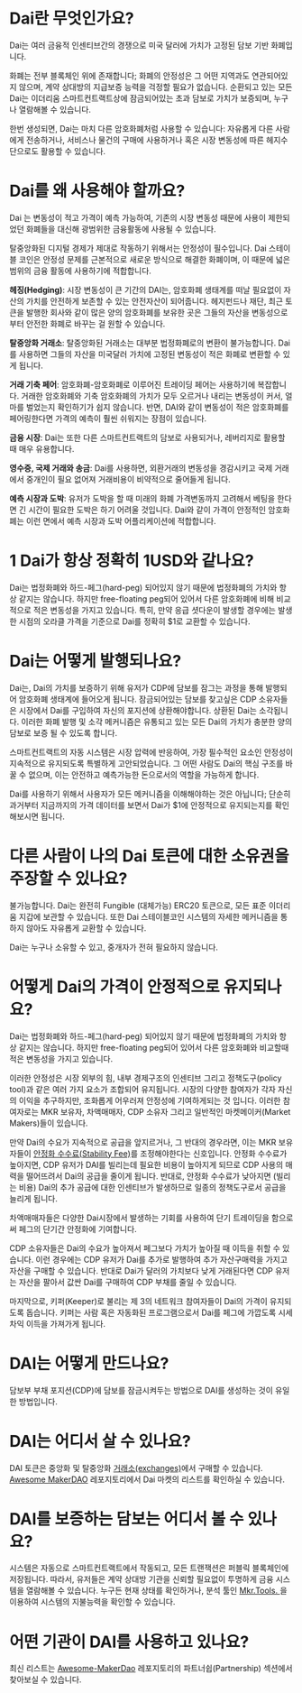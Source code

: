 # Dai란 무엇인가요?
Dai는 여러 금융적 인센티브간의 경쟁으로 미국 달러에 가치가 고정된 담보 기반 화폐입니다.

화폐는 전부 블록체인 위에 존재합니다; 화폐의 안정성은 그 어떤 지역과도 연관되어있지 않으며, 계약 상대방의 지급보증 능력을 걱정할 필요가 없습니다. 순환되고 있는 모든 Dai는 이더리움 스마트컨트랙트상에 잠금되어있는 초과 담보로 가치가 보증되며, 누구나 열람해볼 수 있습니다.

한번 생성되면, Dai는 마치 다른 암호화폐처럼 사용할 수 있습니다: 자유롭게 다른 사람에게 전송하거나, 서비스나 물건의 구매에 사용하거나 혹은 시장 변동성에 따른 헤지수단으로도 활용할 수 있습니다.


# Dai를 왜 사용해야 할까요?
Dai 는 변동성이 적고 가격이 예측 가능하여, 기존의 시장 변동성 때문에 사용이 제한되었던 화폐들을 대신해 광범위한 금융활동에 사용될 수 있습니다.

탈중앙화된 디지털 경제가 제대로 작동하기 위해서는 안정성이 필수입니다. Dai 스테이블 코인은 안정성 문제를 근본적으로 새로운 방식으로 해결한 화폐이며, 이 때문에 넓은 범위의 금융 활동에 사용하기에 적합합니다.

**헤징(Hedging)**: 시장 변동성이 큰 기간의 DAI는, 암호화폐 생태계를 떠날 필요없이 자산의 가치를 안전하게 보존할 수 있는 안전자산이 되어줍니다. 헤지펀드나 재단, 최근 토큰을 발행한 회사와 같이 많은 양의 암호화폐를 보유한 곳은 그들의 자산을 변동성으로부터 안전한 화폐로 바꾸는 걸 원할 수 있습니다.

**탈중앙화 거래소**: 탈중앙화된 거래소는 대부분 법정화폐로의 변환이 불가능합니다. Dai를 사용하면 그들의 자산을 미국달러 가치에 고정된 변동성이 적은 화폐로 변환할 수 있게 됩니다.

**거래 기축 페어**: 암호화폐-암호화폐로 이루어진 트레이딩 페어는 사용하기에 복잡합니다. 거래한 암호화폐와 기축 암호화폐의 가치가 모두 오르거나 내리는 변동성이 커서, 얼마를 벌었는지 확인하기가 쉽지 않습니다. 반면, DAI와 같이 변동성이 적은 암호화폐를 페어링한다면 가격의 예측이 훨씬 쉬워지는 장점이 있습니다.

**금융 시장**: Dai는 또한 다른 스마트컨트랙트의 담보로 사용되거나, 레버리지로 활용할 때 매우 유용합니다.

**영수증, 국제 거래와 송금**: Dai를 사용하면, 외환거래의 변동성을 경감시키고 국제 거래에서 중개인이 필요 없어져 거래비용이 비약적으로 줄어들게 됩니다.

**예측 시장과 도박**: 유저가 도박을 할 때 미래의 화폐 가격변동까지 고려해서 베팅을 한다면 긴 시간이 필요한 도박은 하기 어려울 것입니다. Dai와 같이 가격이 안정적인 암호화폐는 이런 면에서 예측 시장과 도박 어플리케이션에 적합합니다.


# 1 Dai가 항상 정확히 1USD와 같나요?
Dai는 법정화폐와 하드-페그(hard-peg) 되어있지 않기 때문에 법정화폐의 가치와 항상 같지는 않습니다. 하지만 free-floating peg되어 있어서 다른 암호화폐에 비해 비교적으로 적은 변동성을 가지고 있습니다. 특히, 만약 응급 셧다운이 발생할 경우에는 발생한 시점의 오라클 가격을 기준으로 Dai를 정확히 $1로 교환할 수 있습니다.

# Dai는 어떻게 발행되나요?
Dai는, Dai의 가치를 보증하기 위해 유저가 CDP에 담보를 잠그는 과정을 통해 발행되어 암호화폐 생태계에 들어오게 됩니다. 잠금되어있는 담보를 찾고싶은 CDP 소유자들은 시장에서 Dai를 구입하여 자신의 포지션에 상환해야합니다. 상환된 Dai는 소각됩니다. 이러한 화폐 발행 및 소각 메커니즘은 유통되고 있는 모든 Dai의 가치가 충분한 양의 담보로 보증 될 수 있도록 합니다.

스마트컨트랙트의 자동 시스템은 시장 압력에 반응하여, 가장 필수적인 요소인 안정성이 지속적으로 유지되도록 특별하게 고안되었습니다. 그 어떤 사람도 Dai의 핵심 구조를 바꿀 수 없으며, 이는 안전하고 예측가능한 돈으로서의 역할을 가능하게 합니다.

Dai를 사용하기 위해서 사용자가 모든 메커니즘을 이해해야하는 것은 아닙니다; 단순히 과거부터 지금까지의 가격 데이터를 보면서 Dai가 $1에 안정적으로 유지되는지를 확인해보시면 됩니다.

# 다른 사람이 나의 Dai 토큰에 대한 소유권을 주장할 수 있나요?
불가능합니다. Dai는 완전히 Fungible (대체가능) ERC20 토큰으로, 모든 표준 이더리움 지갑에 보관할 수 있습니다. 또한 Dai 스테이블코인 시스템의 자세한 메커니즘을 통하지 않아도 자유롭게 교환할 수 있습니다.

Dai는 누구나 소유할 수 있고, 중개자가 전혀 필요하지 않습니다.


# 어떻게 Dai의 가격이 안정적으로 유지되나요?
Dai는 법정화폐와 하드-페그(hard-peg) 되어있지 않기 때문에 법정화폐의 가치와 항상 같지는 않습니다. 하지만 free-floating peg되어 있어서 다른 암호화폐와 비교할때 적은 변동성을 가지고 있습니다.

이러한 안정성은 시장 외부의 힘, 내부 경제구조의 인센티브 그리고 정책도구(policy tool)과 같은 여러 가지 요소가 조합되어 유지됩니다. 시장의 다양한 참여자가 각자 자신의 이익을 추구하지만, 조화롭게 어우러져 안정성에 기여하게되는 것 입니다. 이러한 참여자로는 MKR 보유자, 차액매매자, CDP 소유자 그리고 일반적인 마켓메이커(Market Makers)들이 있습니다.

만약 Dai의 수요가 지속적으로 공급을 앞지르거나, 그 반대의 경우라면, 이는 MKR 보유자들이 [안정화 수수료(Stability Fee)](./stability-fee.md)를 조정해야한다는 신호입니다. 안정화 수수료가 높아지면, CDP 유저가 DAI를 빌리는데 필요한 비용이 높아지게 되므로 CDP 사용의 매력을 떨어뜨려서 Dai의 공급을 줄이게 됩니다. 반대로, 안정화 수수료가 낮아지면 (빌리는 비용) Dai의 추가 공급에 대한 인센티브가 발생하므로 일종의 정책도구로서 공급을 늘리게 됩니다.

차액매매자들은 다양한 Dai시장에서 발생하는 기회를 사용하여 단기 트레이딩을 함으로써 페그의 단기간 안정화에 기여합니다.

CDP 소유자들은 Dai의 수요가 높아져서 페그보다 가치가 높아질 때 이득을 취할 수 있습니다. 이런 경우에는 CDP 유저가 Dai를 추가로 발행하여 추가 자산구매력을 가지고 자산을 구매할 수 있습니다. 반대로 Dai가 달러의 가치보다 낮게 거래된다면 CDP 유저는 자산을 팔아서 값싼 Dai를 구매하여 CDP 부채를 줄일 수 있습니다.

마지막으로, 키퍼(Keeper)로 불리는 제 3의 네트워크 참여자들이 Dai의 가격이 유지되도록 돕습니다. 키퍼는 사람 혹은 자동화된 프로그램으로서 Dai를 페그에 가깝도록 시세차익 이득을 가져가게 됩니다.

# DAI는 어떻게 만드나요?
담보부 부채 포지션(CDP)에 담보를 잠금시켜두는 방법으로 DAI를 생성하는 것이 유일한 방법입니다.

# DAI는 어디서 살 수 있나요?
DAI 토큰은 중앙화 및 탈중앙화 [거래소(exchanges)](https://coinmarketcap.com/currencies/dai/#markets)에서 구매할 수 있습니다. [Awesome MakerDAO](https://github.com/makerdao/awesome-makerdao#trade-your-dai) 레포지토리에서 Dai 마켓의 리스트를 확인하실 수 있습니다.

# DAI를 보증하는 담보는 어디서 볼 수 있나요?
시스템은 자동으로 스마트컨트랙트에서 작동되고, 모든 트랜잭션은 퍼블릭 블록체인에 저장됩니다. 따라서, 유저들은 계약 상대방 기관을 신뢰할 필요없이 투명하게 금융 시스템을 열람해볼 수 있습니다. 누구든 현재 상태를 확인하거나, 분석 툴인 [Mkr.Tools. ](https://mkr.tools/)을 이용하여 시스템의 지불능력을 확인할 수 있습니다.

# 어떤 기관이 DAI를 사용하고 있나요?
최신 리스트는 [Awesome-MakerDao](https://github.com/makerdao/awesome-makerdao) 레포지토리의 파트너쉽(Partnership) 섹션에서 찾아보실 수 있습니다.